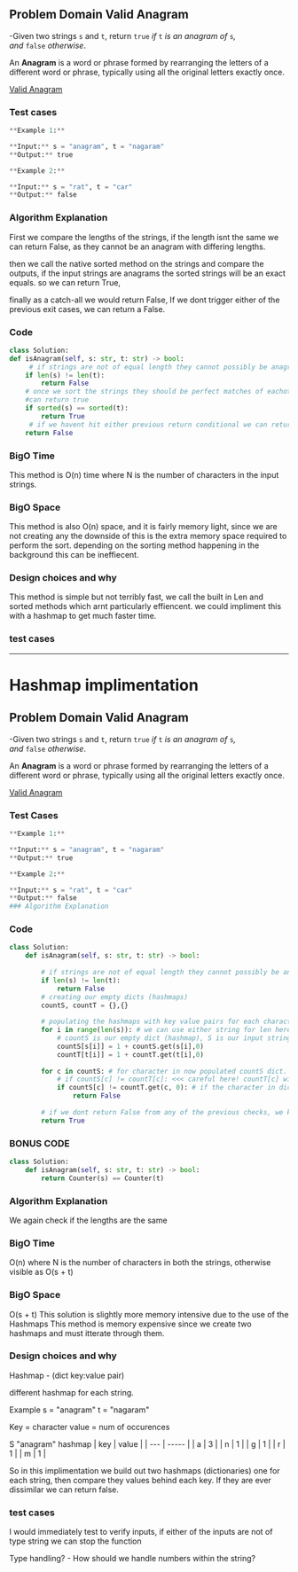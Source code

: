 ## Problem Domain Valid Anagram
-Given two strings `s` and `t`, return `true` _if_ `t` _is an anagram of_ `s`_, and_ `false` _otherwise_.

An **Anagram** is a word or phrase formed by rearranging the letters of a different word or phrase, typically using all the original letters exactly once.

[Valid Anagram](https://leetcode.com/problems/valid-anagram/)

### Test cases

```python
**Example 1:**

**Input:** s = "anagram", t = "nagaram"
**Output:** true

**Example 2:**

**Input:** s = "rat", t = "car"
**Output:** false
```

### Algorithm Explanation

First we compare the lengths of the strings, if the length isnt the same we can return False, as they cannot be an anagram with differing lengths. 

then we call the native sorted method on the strings and compare the outputs, if the input strings are anagrams the sorted strings will be an exact equals.  so we can return True,

finally as a catch-all we would return False, If we dont trigger either of the previous exit cases, we can return a False. 


### Code

```Python
class Solution:
def isAnagram(self, s: str, t: str) -> bool:
	 # if strings are not of equal length they cannot possibly be anagrams
	if len(s) != len(t):
		return False
	# once we sort the strings they should be perfect matches of eachother so we 
	#can return true  
	if sorted(s) == sorted(t):
		return True
	 # if we havent hit either previous return conditional we can return false.
	return False

```

### BigO Time

This method is O(n) time where N is the number of characters in the input strings.


### BigO Space

This method is also O(n) space, and it is fairly memory light, since we are not creating any 
the downside of this is the extra memory space required to perform the sort. depending on the sorting method happening in the background this can be ineffiecent. 

### Design choices and why

This method is simple but not terribly fast, we call the built in Len and sorted methods which arnt particularly effiencent. we could impliment this with a hashmap to get much faster time. 


### test cases

___

# Hashmap implimentation

## Problem Domain Valid Anagram
-Given two strings `s` and `t`, return `true` _if_ `t` _is an anagram of_ `s`_, and_ `false` _otherwise_.

An **Anagram** is a word or phrase formed by rearranging the letters of a different word or phrase, typically using all the original letters exactly once.

[Valid Anagram](https://leetcode.com/problems/valid-anagram/)

### Test Cases
```python
**Example 1:**

**Input:** s = "anagram", t = "nagaram"
**Output:** true

**Example 2:**

**Input:** s = "rat", t = "car"
**Output:** false
### Algorithm Explanation
```

### Code

```Python
class Solution:
    def isAnagram(self, s: str, t: str) -> bool:
        
        # if strings are not of equal length they cannot possibly be anagrams
        if len(s) != len(t):
            return False
        # creating our empty dicts (hashmaps)
        countS, countT = {},{}
        
        # populating the hashmaps with key value pairs for each character in the input string
        for i in range(len(s)): # we can use either string for len here since we've verified the lengths match.
            # countS is our empty dict (hashmap), S is our input string, i is our for loop index
            countS[s[i]] = 1 + countS.get(s[i],0)
            countT[t[i]] = 1 + countT.get(t[i],0)
            
        for c in countS: # for character in now populated countS dict. 
            # if countS[c] != countT[c]: <<< careful here! countT[c] will throw a key Error! since the key does not exist. 
            if countS[c] != countT.get(c, 0): # if the character in dict S does not match dict T return false > not anagrams
                return False
            
        # if we dont return False from any of the previous checks, we know we have an anagram! return True
        return True

```
### BONUS CODE
```python
class Solution:
    def isAnagram(self, s: str, t: str) -> bool:
        return Counter(s) == Counter(t)
```

### Algorithm Explanation

We again check if the lengths are the same

### BigO Time
O(n) where N is the number of characters in both the strings, otherwise visible as O(s + t)

### BigO Space
 O(s + t) This solution is slightly more memory intensive due to the use of the Hashmaps
This method is memory expensive since we create two hashmaps and must itterate through them.

### Design choices and why

Hashmap - (dict key:value pair)

different hashmap for each string.

Example s = "anagram" t = "nagaram"

Key = character 
value = num of occurences

S "anagram" hashmap
| key | value |
| --- | ----- |
| a   | 3     |
| n   | 1     |
| g   | 1     |
| r   | 1     |
| m   | 1      |

So in this implimentation we build out two hashmaps (dictionaries) one for each string, then compare they values behind each key. If they are ever dissimilar we can return false. 


### test cases

I would immediately test to verify inputs, if either of the inputs are not of type string we can stop the function

Type handling? - How should we handle numbers within the string? 
